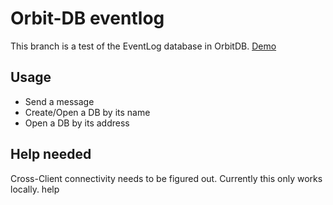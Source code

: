 # Orbit-DB eventlog

This branch is a test of the EventLog database in OrbitDB. [Demo](https://build-pcagewcyzj.now.sh)

## Usage

-   Send a message
-   Create/Open a DB by its name
-   Open a DB by its address

## Help needed

Cross-Client connectivity needs to be figured out. Currently this only works locally. help
